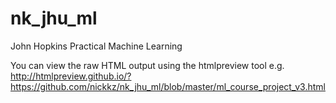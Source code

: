 # nk_jhu_ml
John Hopkins Practical Machine Learning

You can view the raw HTML output using the htmlpreview tool e.g.  
http://htmlpreview.github.io/?https://github.com/nickkz/nk_jhu_ml/blob/master/ml_course_project_v3.html
